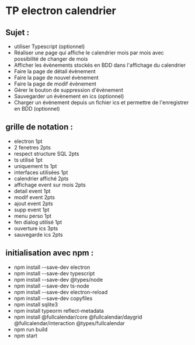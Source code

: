 # TP electron calendrier
## Sujet :
- utiliser Typescript (optionnel)
- Réaliser une page qui affiche le calendrier mois par mois avec possibilité de changer de mois
- Afficher les évènements stockés en BDD dans l'affichage du calendrier
- Faire la page de détail évènement
- Faire la page de nouvel évènement
- Faire la page de modif évènement
- Gérer le bouton de suppression d'évènement
- Sauvegarder un évènement en ics (optionnel)
- Charger un évènement depuis un fichier ics et permettre de l'enregistrer en BDD (optionnel)


## grille de notation :
- electron 1pt
- 2 fenetres 2pts
- respect structure SQL 2pts
- ts utilisé 1pt
- uniquement ts 1pt
- interfaces utilisées 1pt
- calendrier affiché 2pts
- affichage event sur mois 2pts
- detail event 1pt
- modif event 2pts
- ajout event 2pts
- supp event 1pt
- menu perso 1pt
- fen dialog utilisé 1pt
- ouverture ics 3pts
- sauvegarde ics 2pts

## initialisation avec npm : 
- npm install --save-dev electron
- npm install --save-dev typescript
- npm install --save-dev @types/node
- npm install --save-dev ts-node
- npm install --save-dev electron-reload
- npm install --save-dev copyfiles
- npm install sqlite3
- npm install typeorm reflect-metadata
- npm install @fullcalendar/core @fullcalendar/daygrid @fullcalendar/interaction @types/fullcalendar
- npm run build
- npm start
